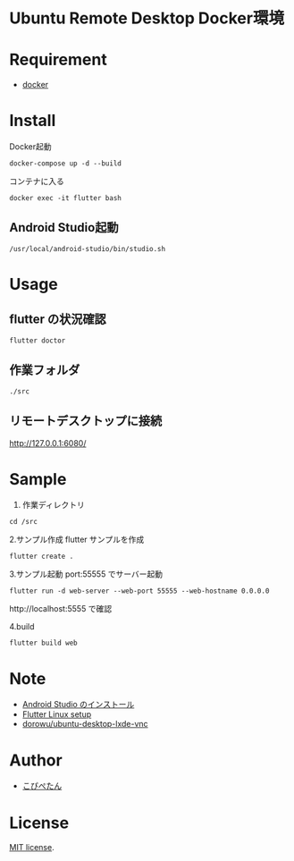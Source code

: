 # Ubuntu Remote Desktop Docker環境

# Requirement
* [docker](https://www.docker.com/)

# Install
Docker起動
```
docker-compose up -d --build
```

コンテナに入る
```
docker exec -it flutter bash
```

## Android Studio起動
`/usr/local/android-studio/bin/studio.sh`

# Usage

## flutter の状況確認
`flutter doctor`


## 作業フォルダ
`./src`

## リモートデスクトップに接続
http://127.0.0.1:6080/

# Sample
1. 作業ディレクトリ
```
cd /src
````

2.サンプル作成
flutter サンプルを作成
```
flutter create .
```

3.サンプル起動
port:55555 でサーバー起動
```
flutter run -d web-server --web-port 55555 --web-hostname 0.0.0.0
```
http://localhost:5555 で確認


4.build
```
flutter build web
```

# Note
* [Android Studio のインストール](https://developer.android.com/studio/install?hl=ja)
* [Flutter Linux setup](https://flutter.dev/docs/get-started/install/linux#linux-setup)
* [dorowu/ubuntu-desktop-lxde-vnc](https://hub.docker.com/r/dorowu/ubuntu-desktop-lxde-vnc/) 

# Author
* [こぴぺたん](https://twitter.com/c_a_p_engineer)

# License
[MIT license](https://en.wikipedia.org/wiki/MIT_License).
